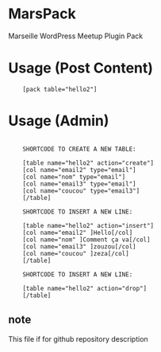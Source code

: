 # MarsPack

Marseille WordPress Meetup Plugin Pack

# Usage (Post Content)

```
    [pack table="hello2"]
```

# Usage (Admin) 

```

    SHORTCODE TO CREATE A NEW TABLE:

    [table name="hello2" action="create"]
    [col name="email2" type="email"]
    [col name="nom" type="email"]
    [col name="email3" type="email"]
    [col name="coucou" type="email3"]
    [/table]
    
    SHORTCODE TO INSERT A NEW LINE:

    [table name="hello2" action="insert"]
    [col name="email2" ]Hello[/col]
    [col name="nom" ]Comment ça va[/col]
    [col name="email3" ]zouzou[/col]
    [col name="coucou" ]zeza[/col]
    [/table]

    SHORTCODE TO INSERT A NEW LINE:

    [table name="hello2" action="drop"]
    [/table]

```

## note

This file if for github repository description

